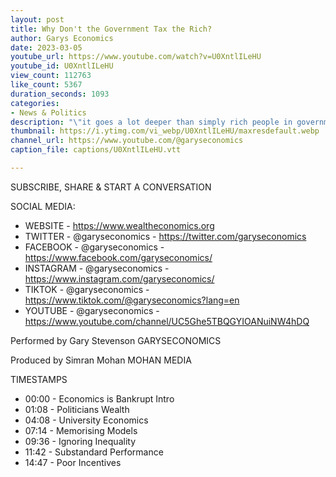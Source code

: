 ```yaml
---
layout: post
title: Why Don't the Government Tax the Rich?
author: Garys Economics
date: 2023-03-05
youtube_url: https://www.youtube.com/watch?v=U0XntlILeHU
youtube_id: U0XntlILeHU
view_count: 112763
like_count: 5367
duration_seconds: 1093
categories:
- News & Politics
description: "\"it goes a lot deeper than simply rich people in government who don't give a ****, there is a problem of our Economic Institutions are intellectually bankrupt and that sounds extreme but listen I've got a degree from LSE, I've got a degree from Oxford, I've worked, I've been in think tanks, I've been in the City, I've been in Economics for 18 years now in many different spaces my honest opinion is that economics is intellectually bankrupt as a discipline\""
thumbnail: https://i.ytimg.com/vi_webp/U0XntlILeHU/maxresdefault.webp
channel_url: https://www.youtube.com/@garyseconomics
caption_file: captions/U0XntlILeHU.vtt

---
```


SUBSCRIBE, SHARE & START A CONVERSATION


SOCIAL MEDIA:
- WEBSITE - https://www.wealtheconomics.org
- TWITTER - @garyseconomics - https://twitter.com/garyseconomics
- FACEBOOK - @garyseconomics - https://www.facebook.com/garyseconomics/
- INSTAGRAM - @garyseconomics - https://www.instagram.com/garyseconomics/
- TIKTOK - @garyseconomics - https://www.tiktok.com/@garyseconomics?lang=en
- YOUTUBE - @garyseconomics - https://www.youtube.com/channel/UC5Ghe5TBQGYIOANuiNW4hDQ


Performed by Gary Stevenson
GARYSECONOMICS


Produced by Simran Mohan
MOHAN MEDIA


TIMESTAMPS
- 00:00 - Economics is Bankrupt Intro
- 01:08 - Politicians Wealth
- 04:08 - University Economics
- 07:14 - Memorising Models
- 09:36 - Ignoring Inequality
- 11:42 - Substandard Performance
- 14:47 - Poor Incentives
